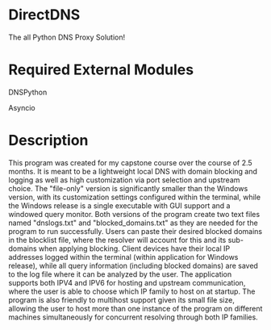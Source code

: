# DirectDNS
The all Python DNS Proxy Solution!

# Required External Modules

DNSPython

Asyncio

# Description
This program was created for my capstone course over the course of 2.5 months. It is meant to be a lightweight local DNS with domain blocking and logging as well as high customization via port selection and upstream choice. The "file-only" version is significantly smaller than the Windows version, with its customization settings configured within the terminal, while the Windows release is a single executable with GUI support and a windowed query monitor. Both versions of the program create two text files named "dnslogs.txt" and "blocked_domains.txt" as they are needed for the program to run successfully. Users can paste their desired blocked domains in the blocklist file, where the resolver will account for this and its sub-domains when applying blocking. Client devices have their local IP addresses logged within the terminal (within application for Windows release), while all query information (including blocked domains) are saved to the log file where it can be analyzed by the user. The application supports both IPV4 and IPV6 for hosting and upstream communication, where the user is able to choose which IP family to host on at startup. The program is also friendly to multihost support given its small file size, allowing the user to host more than one instance of the program on different machines simultaneously for concurrent resolving through both IP families. 

